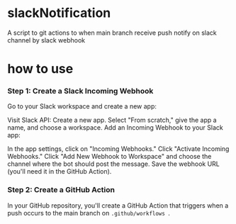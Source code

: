 # slackNotification
A script to git actions to when main branch receive push notify on slack channel by slack webhook

# how to use

### Step 1: Create a Slack Incoming Webhook
Go to your Slack workspace and create a new app:

Visit Slack API: Create a new app.
Select "From scratch," give the app a name, and choose a workspace.
Add an Incoming Webhook to your Slack app:

In the app settings, click on "Incoming Webhooks."
Click "Activate Incoming Webhooks."
Click "Add New Webhook to Workspace" and choose the channel where the bot should post the message.
Save the webhook URL (you'll need it in the GitHub Action).

### Step 2: Create a GitHub Action
In your GitHub repository, you'll create a GitHub Action that triggers when a push occurs to the main branch on ``.github/workflows ``.
